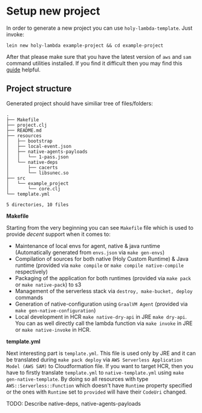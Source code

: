 # Setup new project

In order to generate a new project you can use `holy-lambda-template`. Just invoke:
```
lein new holy-lambda example-project && cd example-project
```

After that please make sure that you have the latest version of `aws` and `sam`
command utilities installed. If you find it difficult then you may find this [guide](https://cljdoc.org/d/fierycod/holy-lambda/CURRENT/doc/installation) helpful.

## Project structure
Generated project should have similiar tree of files/folders:
```
.
├── Makefile
├── project.clj
├── README.md
├── resources
│   ├── bootstrap
│   ├── local-event.json
│   ├── native-agents-payloads
│   │   └── 1-pass.json
│   └── native-deps
│       ├── cacerts
│       └── libsunec.so
├── src
│   └── example_project
│       └── core.clj
└── template.yml

5 directories, 10 files
```

**Makefile**

Starting from the very beginning you can see `Makefile` file which is used to provide *decent* support when it comes to:
- Maintenance of local envs for agent, native & java runtime (Automatically generated from `envs.json` via `make gen-envs`)
- Compilation of sources for both native (Holy Custom Runtime) & Java runtime (provided via `make compile` or `make compile native-compile` respectively)
- Packaging of the application for both runtimes (provided via `make pack` or `make native-pack`) to s3
- Management of the serverless stack via `destroy, make-bucket, deploy` commands
- Generation of native-configuration using `GraalVM Agent` (provided via `make gen-native-configuration`)
- Local development in HCR `make native-dry-api` in JRE `make dry-api`. You can as well directly call the lambda function via `make invoke` in JRE or `make native-invoke` in HCR.

**template.yml**

Next interesting part is `template.yml`. This file is used only by JRE and it can be translated during `make pack deploy` via `AWS Serverless Application Model (AWS SAM)` to Cloudformation file. If you want to target HCR, then you have to firstly translate `template.yml` to `native-template.yml` using `make gen-native-template`. By doing so
all resources with type `AWS::Serverless::Function` which doesn't have `Runtime` property specified or the ones with `Runtime` set to `provided` will have their `CodeUri` changed.

TODO: Describe native-deps, native-agents-payloads
